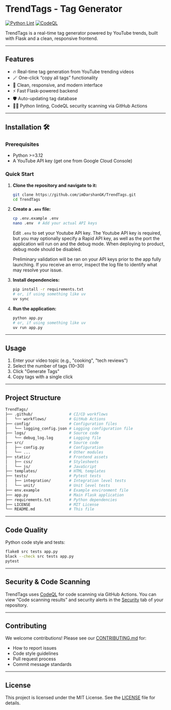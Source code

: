 # TrendTags - Tag Generator

[![Python Lint](https://github.com/imDarshanGK/TrendTags/actions/workflows/python-lint.yml/badge.svg)](https://github.com/imDarshanGK/TrendTags/actions)
[![CodeQL](https://github.com/imDarshanGK/TrendTags/actions/workflows/codeql.yml/badge.svg)](https://github.com/imDarshanGK/TrendTags/actions)

TrendTags is a real-time tag generator powered by YouTube trends, built with Flask and a clean, responsive frontend.

---

## Features

- 🔥 Real-time tag generation from YouTube trending videos
- 🪄 One-click “copy all tags” functionality
- 📱 Clean, responsive, and modern interface
- ⚡ Fast Flask-powered backend
- 🛡️ Auto-updating tag database
- 👨‍💻 Python linting, CodeQL security scanning via GitHub Actions

---

## Installation 🛠️

### Prerequisites

- Python >=3.12
- A YouTube API key (get one from Google Cloud Console)

### Quick Start

1. **Clone the repository and navigate to it:**

    ```bash
    git clone https://github.com/imDarshanGK/TrendTags.git
    cd TrendTags
    ```

2. **Create a `.env` file:**

    ```bash
    cp .env.example .env
    nano .env  # Add your actual API keys
    ```

    Edit `.env` to set your Youtube API key. The Youtube API key is required, but you may optionally specify a Rapid API key, as well as the port the application will run on and the debug mode. When deploying to product, debug mode should be disabled.

    Preliminary validation will be ran on your API keys prior to the app fully launching. If you receive an error, inspect the log file to identify what may resolve your issue.

3. **Install dependencies:**

    ```bash
    pip install -r requirements.txt
    # or, if using something like uv
    uv sync
    ```

4. **Run the application:**

    ```bash
    python app.py
    # or, if using something like uv
    uv run app.py
    ```

---

## Usage

1. Enter your video topic (e.g., "cooking", "tech reviews")
2. Select the number of tags (10–30)
3. Click "Generate Tags"
4. Copy tags with a single click

---

## Project Structure

```bash
TrendTags/
├── .github/                # CI/CD workflows
│   └── workflows/          # GitHub Actions
├── config/                 # Configuration files
│   └── logging_config.json # Logging configuration file
├── logs/                   # Source code
│   └── debug_log.log       # Logging file
├── src/                    # Source code
│   ├── config.py           # Configuration
│   └── ...                 # Other modules
├── static/                 # Frontend assets
│   ├── css/                # Stylesheets
│   └── js/                 # JavaScript
├── templates/              # HTML templates
├── tests/                  # Pytest tests
│   ├── integration/        # Integration level tests
│   └── unit/               # Unit level tests
├── env.example             # Example environment file
├── app.py                  # Main Flask application
├── requirements.txt        # Python dependencies
├── LICENSE                 # MIT License
└── README.md               # This file
```

---

## Code Quality

Python code style and tests:
```bash
flake8 src tests app.py
black --check src tests app.py
pytest
```

---

## Security & Code Scanning

TrendTags uses [CodeQL](https://github.com/github/codeql-action) for code scanning via GitHub Actions.
You can view “Code scanning results” and security alerts in the [Security](../../security/code-scanning) tab of your repository.

---

## Contributing

We welcome contributions! Please see our [CONTRIBUTING.md](CONTRIBUTING.md) for:
- How to report issues
- Code style guidelines
- Pull request process
- Commit message standards

---

## License

This project is licensed under the MIT License. See the [LICENSE](LICENSE) file for details.